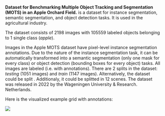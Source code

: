 **Dataset for Benchmarking Multiple Object Tracking and Segmentation (MOTS) in an Apple Orchard Field.** is a dataset for instance segmentation, semantic segmentation, and object detection tasks. It is used in the agricultural industry. 

The dataset consists of 2198 images with 105559 labeled objects belonging to 1 single class (*apple*).

Images in the Apple MOTS dataset have pixel-level instance segmentation annotations. Due to the nature of the instance segmentation task, it can be automatically transformed into a semantic segmentation (only one mask for every class) or object detection (bounding boxes for every object) tasks. All images are labeled (i.e. with annotations). There are 2 splits in the dataset: *testing* (1051 images) and *train* (1147 images). Alternatively, the dataset could be split . Additionaly, it could be splitted in 12 scenes. The dataset was released in 2022 by the Wageningen University & Research. Netherlands.

Here is the visualized example grid with annotations:

<img src="https://github.com/dataset-ninja/apple-mots/raw/main/visualizations/horizontal_grid.png">
